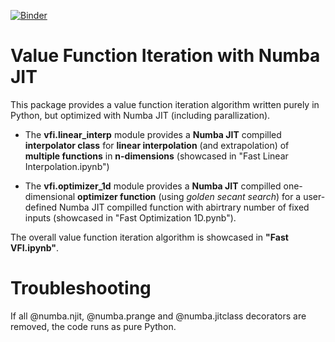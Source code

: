 [![Binder](https://mybinder.org/badge.svg)](https://mybinder.org/v2/gh/JeppeDruedahl/vfi/master)

# Value Function Iteration with Numba JIT

This package provides a value function iteration algorithm written purely in Python, but optimized with Numba JIT (including parallization).

* The **vfi.linear_interp** module provides a **Numba JIT** compilled **interpolator class** for **linear interpolation** (and extrapolation) of **multiple functions** in **n-dimensions** (showcased in "Fast Linear Interpolation.ipynb")

* The **vfi.optimizer_1d** module provides a **Numba JIT** compilled one-dimensional **optimizer function** (using *golden secant search*) for a user-defined Numba JIT compilled function with abirtrary number of fixed inputs (showcased in "Fast Optimization 1D.pynb").

The overall value function iteration algorithm is showcased in **"Fast VFI.ipynb"**.

# Troubleshooting

If all @numba.njit, @numba.prange and @numba.jitclass decorators are removed, the code runs as pure Python. 
